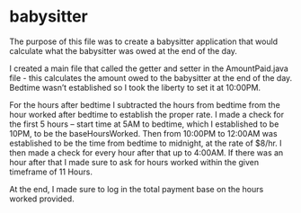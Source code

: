 # babysitter
The purpose of this file was to create a babysitter application that would calculate what the babysitter was owed at the end of the day. 

I created a main file that called the getter and setter in the AmountPaid.java file - this calculates the amount owed to the babysitter at the end of the day. Bedtime wasn’t established so I took the liberty to set it at 10:00PM.

For the hours after bedtime I subtracted the hours from bedtime from the hour worked after bedtime to establish the proper rate. 
I made a check for the first 5 hours – start time at 5AM to bedtime, which I established to be 10PM, to be the baseHoursWorked. Then from 10:00PM to 12:00AM was established to be the time from bedtime to midnight, at the rate of $8/hr. I then made a check for every hour after that up to 4:00AM. If there was an hour after that I made sure to ask for hours worked within the given timeframe of 11 Hours.

At the end, I made sure to log in the total payment base on the hours worked provided.
